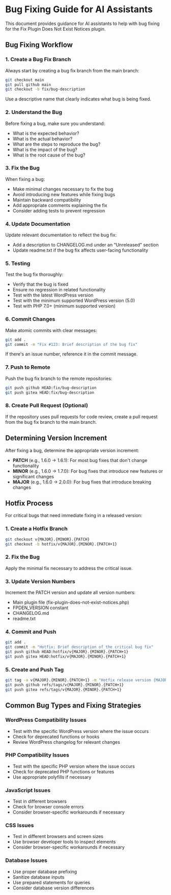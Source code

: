 # Bug Fixing Guide for AI Assistants

This document provides guidance for AI assistants to help with bug fixing for the Fix Plugin Does Not Exist Notices plugin.

## Bug Fixing Workflow

### 1. Create a Bug Fix Branch

Always start by creating a bug fix branch from the main branch:

```bash
git checkout main
git pull github main
git checkout -b fix/bug-description
```

Use a descriptive name that clearly indicates what bug is being fixed.

### 2. Understand the Bug

Before fixing a bug, make sure you understand:

- What is the expected behavior?
- What is the actual behavior?
- What are the steps to reproduce the bug?
- What is the impact of the bug?
- What is the root cause of the bug?

### 3. Fix the Bug

When fixing a bug:

- Make minimal changes necessary to fix the bug
- Avoid introducing new features while fixing bugs
- Maintain backward compatibility
- Add appropriate comments explaining the fix
- Consider adding tests to prevent regression

### 4. Update Documentation

Update relevant documentation to reflect the bug fix:

- Add a description to CHANGELOG.md under an "Unreleased" section
- Update readme.txt if the bug fix affects user-facing functionality

### 5. Testing

Test the bug fix thoroughly:

- Verify that the bug is fixed
- Ensure no regression in related functionality
- Test with the latest WordPress version
- Test with the minimum supported WordPress version (5.0)
- Test with PHP 7.0+ (minimum supported version)

### 6. Commit Changes

Make atomic commits with clear messages:

```bash
git add .
git commit -m "Fix #123: Brief description of the bug fix"
```

If there's an issue number, reference it in the commit message.

### 7. Push to Remote

Push the bug fix branch to the remote repositories:

```bash
git push github HEAD:fix/bug-description
git push gitea HEAD:fix/bug-description
```

### 8. Create Pull Request (Optional)

If the repository uses pull requests for code review, create a pull request from the bug fix branch to the main branch.

## Determining Version Increment

After fixing a bug, determine the appropriate version increment:

- **PATCH** (e.g., 1.6.0 → 1.6.1): For most bug fixes that don't change functionality
- **MINOR** (e.g., 1.6.0 → 1.7.0): For bug fixes that introduce new features or significant changes
- **MAJOR** (e.g., 1.6.0 → 2.0.0): For bug fixes that introduce breaking changes

## Hotfix Process

For critical bugs that need immediate fixing in a released version:

### 1. Create a Hotfix Branch

```bash
git checkout v{MAJOR}.{MINOR}.{PATCH}
git checkout -b hotfix/v{MAJOR}.{MINOR}.{PATCH+1}
```

### 2. Fix the Bug

Apply the minimal fix necessary to address the critical issue.

### 3. Update Version Numbers

Increment the PATCH version and update all version numbers:

- Main plugin file (fix-plugin-does-not-exist-notices.php)
- FPDEN_VERSION constant
- CHANGELOG.md
- readme.txt

### 4. Commit and Push

```bash
git add .
git commit -m "Hotfix: Brief description of the critical bug fix"
git push github HEAD:hotfix/v{MAJOR}.{MINOR}.{PATCH+1}
git push gitea HEAD:hotfix/v{MAJOR}.{MINOR}.{PATCH+1}
```

### 5. Create and Push Tag

```bash
git tag -a v{MAJOR}.{MINOR}.{PATCH+1} -m "Hotfix release version {MAJOR}.{MINOR}.{PATCH+1}"
git push github refs/tags/v{MAJOR}.{MINOR}.{PATCH+1}
git push gitea refs/tags/v{MAJOR}.{MINOR}.{PATCH+1}
```

## Common Bug Types and Fixing Strategies

### WordPress Compatibility Issues

- Test with the specific WordPress version where the issue occurs
- Check for deprecated functions or hooks
- Review WordPress changelog for relevant changes

### PHP Compatibility Issues

- Test with the specific PHP version where the issue occurs
- Check for deprecated PHP functions or features
- Use appropriate polyfills if necessary

### JavaScript Issues

- Test in different browsers
- Check for browser console errors
- Consider browser-specific workarounds if necessary

### CSS Issues

- Test in different browsers and screen sizes
- Use browser developer tools to inspect elements
- Consider browser-specific workarounds if necessary

### Database Issues

- Use proper database prefixing
- Sanitize database inputs
- Use prepared statements for queries
- Consider database version differences
